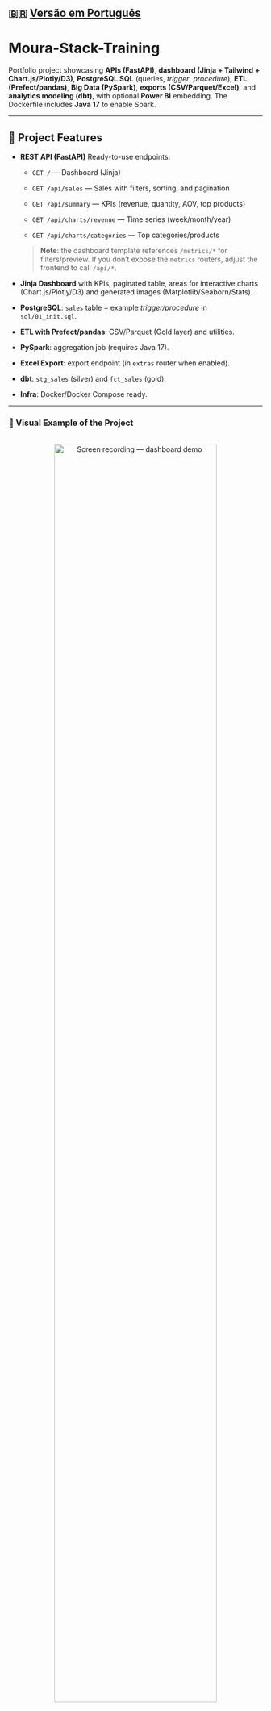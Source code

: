 ## 🇧🇷 [Versão em Português](README.md)

# Moura-Stack-Training

Portfolio project showcasing **APIs (FastAPI)**, **dashboard (Jinja + Tailwind + Chart.js/Plotly/D3)**, **PostgreSQL SQL** (queries, *trigger*, *procedure*), **ETL (Prefect/pandas)**, **Big Data (PySpark)**, **exports (CSV/Parquet/Excel)**, and **analytics modeling (dbt)**, with optional **Power BI** embedding. The Dockerfile includes **Java 17** to enable Spark.

---

## 🔨 Project Features

* **REST API (FastAPI)**
  Ready-to-use endpoints:

  * `GET /` — Dashboard (Jinja)

  * `GET /api/sales` — Sales with filters, sorting, and pagination

  * `GET /api/summary` — KPIs (revenue, quantity, AOV, top products)

  * `GET /api/charts/revenue` — Time series (week/month/year)

  * `GET /api/charts/categories` — Top categories/products

  > **Note**: the dashboard template references `/metrics/*` for filters/preview. If you don’t expose the `metrics` routers, adjust the frontend to call `/api/*`.
* **Jinja Dashboard** with KPIs, paginated table, areas for interactive charts (Chart.js/Plotly/D3) and generated images (Matplotlib/Seaborn/Stats).
* **PostgreSQL**: `sales` table + example *trigger/procedure* in `sql/01_init.sql`.
* **ETL with Prefect/pandas**: CSV/Parquet (Gold layer) and utilities.
* **PySpark**: aggregation job (requires Java 17).
* **Excel Export**: export endpoint (in `extras` router when enabled).
* **dbt**: `stg_sales` (silver) and `fct_sales` (gold).
* **Infra**: Docker/Docker Compose ready.

---

### 📸 Visual Example of the Project

<div align="center">
  <img src="https://github.com/user-attachments/assets/e695f2c7-664c-40f1-8d81-005403694197" alt="Screen recording — dashboard demo" width="80%" style="margin: 16px 0; border-radius: 10px;">
</div>

---

## ✔️ Technologies

* **Language:** Python 3.11+
* **Backend:** FastAPI, Pydantic, Uvicorn, SQLAlchemy
* **Database:** PostgreSQL (psycopg2)
* **Frontend/BI:** Jinja + Power BI embed
* **Analytics:** pandas, NumPy, Plotly, Matplotlib, Seaborn, statsmodels, Chart.js, D3.js
* **ML:** scikit-learn (Linear Regression)
* **ETL/Big Data:** Prefect, PySpark, Parquet (PyArrow)
* **Data Modeling:** dbt
* **Dev/Quality:** Black, Docker

---

## 📁 Project Structure

* **app/backend/**

  * `main.py` — FastAPI app, static mount, dashboard, `/api/*` endpoints
  * `db.py` — engine/Session and simple health check
  * `models.py` — Pydantic schemas (Sales/Metric/Health, etc.)
* **app/core/**

  * `config.py` — (reserved for settings)
  * `utils.py` — `init_db_if_needed`, `ensure_sales_schema`, logging utils
* **app/services/**

  * `data.py`, `etl.py`, `metrics.py`, `ml.py`, `stats.py` — CSV/DB loading, KPIs, Pearson/OLS, train/predict
* **app/templates/**

  * `base.html`, `dashboard.html` — layout + filters + KPIs + table + charts
* **data/**

  * `sample_sales.csv` — sample dataset
* **dbt/**

  * `dbt_project.yml`, `models/stg_sales.sql`, `models/fct_sales.sql`
* **scripts/generate\_charts/**

  * `matplotlib_chart.py`, `plotly_chart.py`, `seaborn_chart.py`, `statistics_chart.py`, `ml_regression.py`, `pyspark_agg.py`
* **sql/**

  * `01_init.sql` — schema and SQL objects examples
* **public/**

  * `moura-logo.ico`, `moura-logo-1-2048x1651.png`, `matplotlib.png`, `plotly.png`, `seaborn.png`, `statistics.png`
* **Infra**

  * `Dockerfile`, `docker-compose.yml`, `requirements.txt`, `pyproject.toml`, `.env(.example)`

---

## 🛠️ Getting Started

1. **Prerequisites**

   * Python 3.11+
   * PostgreSQL
   * (Optional) Docker/Docker Compose
   * (Optional) Java 17 for PySpark (already included in Docker)

2. **Clone the Repository**

```bash
git clone <REPOSITORY_URL>
cd moura-stack-training
```

3. **Environment Setup**

```bash
python -m venv .venv
# Windows: .venv\Scripts\activate
# Linux/macOS: source .venv/bin/activate
pip install -r requirements.txt
cp .env.example .env
```

Edit `.env`:

* `DATABASE_URL=postgresql+psycopg2://user:pass@host:5432/dbname`
* `ETL_SOURCE=csv` (or `postgres`)
* `POWER_BI_EMBED_URL=` (optional)

> **Tip**: if you **don’t** have `sql/02_reset_sales.sql`, set `DB_AUTO_INIT=false` to avoid automatic reset attempts.

4. **Initialize the Database (base schema)**

```bash
psql "postgresql://user:pass@host:5432/dbname" -f sql/01_init.sql
```

5. **Run the Backend**

```bash
uvicorn app.backend.main:app --reload --port 8000
# Docs:      http://localhost:8000/docs
# Dashboard: http://localhost:8000/
```

6. **Dashboard (Jinja)**
   The home page `/` loads KPIs, table, and filters.

> **Heads-up**: if the frontend filters point to `/metrics/*`, switch them to `/api/*` (or add the corresponding routers).

7. **ETL & Exports (examples)**

```bash
curl -X POST http://localhost:8000/etl/run
curl -X POST http://localhost:8000/gold/export
curl -X POST http://localhost:8000/export/excel
```

8. **Run Spark (optional)**

```bash
python scripts/generate_charts/pyspark_agg.py
```

---

## 🌐 Deploy

* **Docker (local)**

```bash
docker compose up --build
```

* **Cloud**

  * **API**: publish the Docker image (Railway, Render, Fly.io, AWS ECS, etc.).
  * **Database**: use a managed PostgreSQL (RDS/CloudSQL/Azure).
  * **dbt**: point to the cloud Postgres and run `dbt run`.
  * **Power BI**: set `POWER_BI_EMBED_URL`.
